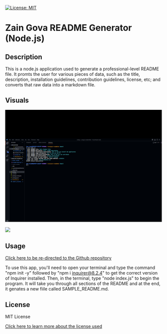 [![License: MIT](https://img.shields.io/badge/License-MIT-yellow.svg)](https://opensource.org/licenses/MIT)

# Zain Gova README Generator (Node.js)

## Description

This is a node.js application used to generate a professional-level README file. It promts the user for various pieces of data, such as the title, description, installation guidelines, contribution guidelines, license, etc; and converts that raw data into a markdown file.

## Visuals

![](./assets/media/terminal-screenshot.png)

![](./assets/media/project-demo.gif)

## Usage

[Click here to be re-directed to the Github repository](https://github.com/zaingova/zaingova-readmeGen)

To use this app, you'll need to open your terminal and type the command "npm init -y" followed by "npm i inquirer@8.2.4" to get the correct version of Inquirer installed. Then, in the terminal, type "node index.js" to begin the program. It will take you through all sections of the README and at the end, it genates a new fiile called SAMPLE_README.md.

## License

MIT License

[Click here to learn more about the license used](https://opensource.org/licenses/MIT)